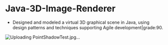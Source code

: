 # Java-3D-Image-Renderer
- Designed and modeled a virtual 3D graphical scene in Java, using design patterns and techniques supporting Agile development|grade:90. 

![Uploading PointShadowTest.jpg…]() 
